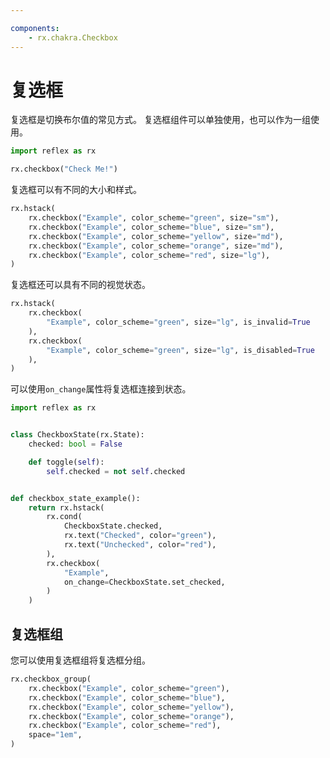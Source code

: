 ```yaml
---

components:
    - rx.chakra.Checkbox
---
```


# 复选框

复选框是切换布尔值的常见方式。
复选框组件可以单独使用，也可以作为一组使用。

```python exec
import reflex as rx
```

```python demo
rx.checkbox("Check Me!")
```

复选框可以有不同的大小和样式。

```python demo
rx.hstack(
    rx.checkbox("Example", color_scheme="green", size="sm"),
    rx.checkbox("Example", color_scheme="blue", size="sm"),
    rx.checkbox("Example", color_scheme="yellow", size="md"),
    rx.checkbox("Example", color_scheme="orange", size="md"),
    rx.checkbox("Example", color_scheme="red", size="lg"),
)
```

复选框还可以具有不同的视觉状态。

```python demo
rx.hstack(
    rx.checkbox(
        "Example", color_scheme="green", size="lg", is_invalid=True
    ),
    rx.checkbox(
        "Example", color_scheme="green", size="lg", is_disabled=True
    ),
)
```

可以使用`on_change`属性将复选框连接到状态。

```python demo exec
import reflex as rx


class CheckboxState(rx.State):
    checked: bool = False

    def toggle(self):
        self.checked = not self.checked


def checkbox_state_example():
    return rx.hstack(
        rx.cond(
            CheckboxState.checked,
            rx.text("Checked", color="green"),
            rx.text("Unchecked", color="red"),
        ),
        rx.checkbox(
            "Example",
            on_change=CheckboxState.set_checked,
        )
    )
```

## 复选框组

您可以使用复选框组将复选框分组。

```python demo
rx.checkbox_group(
    rx.checkbox("Example", color_scheme="green"),
    rx.checkbox("Example", color_scheme="blue"),
    rx.checkbox("Example", color_scheme="yellow"),
    rx.checkbox("Example", color_scheme="orange"),
    rx.checkbox("Example", color_scheme="red"),
    space="1em",
)
```

